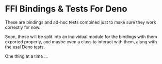 # FFI Bindings & Tests For Deno

These are bindings and ad-hoc tests combined just to make sure they work
correctly for now.

Soon, these will be split into an individual module for the bindings with them
exported properly, and maybe even a class to interact with them, along with the
usal Deno tests.

One thing at a time ...
